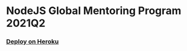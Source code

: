 # NodeJS Global Mentoring Program 2021Q2 
### [Deploy on Heroku](https://nodejs2021q2.herokuapp.com/)
